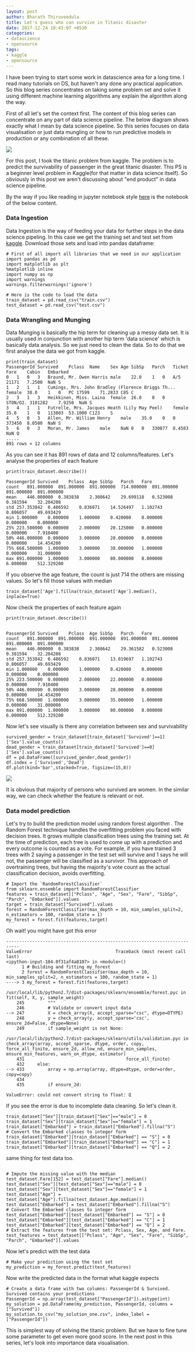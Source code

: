 ```yaml
---
layout: post
author: Bharath Thiruveedula
title: Let's guess who can survive in Titanic disaster
date: 2017-12-24 18:43:07 +0530
categories:
- datascience
- opensource
tags:
- kaggle
- opensource
---
```

I have been trying to start some work in datascience area for a long time. I read many tutorials on DS, but haven't any done any practical application. So this blog series concentrates on taking some problem set and solve it using different machine learning algorithms any explain the algorithm along the way.

First of all let's set the context first. The content of this blog series can concentrate on any part of data science pipeline. The below diagram shows exactly what I mean by data science pipeline. So this series focuses on data visualisation or just data mungling or how to run predictive models in production or any combination of all these.


<img src="https://raw.githubusercontent.com/bharaththiruveedula/bharaththiruveedula.github.io/master/public/img/data_science_pipeline.png" />

For this post, I took the titanic problem from kaggle. The problem is to predict the survivability of passenger in the great titanic disaster. This PS is a beginner level problem in Kaggle(for that matter in data science itself). So obviously in this post we aren't discussing about "end product" in data science pipeline.

By the way if you like reading in jupyter notebook style [here](https://github.com/bharaththiruveedula/MachineLearning/blob/master/kaggle/titanic/Titanic-Kaggle.ipynb) is the notebook of the below content.

### Data Ingestion ###

Data Ingestion is the way of feeding your data for further steps in the data science pipeling. In this case we get the training set and test set from [kaggle](https://www.kaggle.com/c/titanic/data). Download those sets and load into pandas dataframe:

~~~
# First of all import all libraries that we need in our application
import pandas as pd
import matplotlib as plt
%matplotlib inline
import numpy as np
import warnings
warnings.filterwarnings('ignore')

# Here is the code to load the data
train_dataset = pd.read_csv("train.csv")
test_dataset = pd.read_csv("test.csv")
~~~

### Data Wrangling and Munging ###
Data Munging is basically the hip term for cleaning up a messy data set. It is usually used in conjunction with another hip term 'data science' which is basically data analysis. So we just need to clean the data. So to do that we first analyse the data we got from kaggle.

~~~
print(train_dataset)
PassengerId	Survived	Pclass	Name	Sex	Age	SibSp	Parch	Ticket	Fare	Cabin	Embarked
0	1	0	3	Braund, Mr. Owen Harris	male	22.0	1	0	A/5 21171	7.2500	NaN	S
1	2	1	1	Cumings, Mrs. John Bradley (Florence Briggs Th...	female	38.0	1	0	PC 17599	71.2833	C85	C
2	3	1	3	Heikkinen, Miss. Laina	female	26.0	0	0	STON/O2. 3101282	7.9250	NaN	S
3	4	1	1	Futrelle, Mrs. Jacques Heath (Lily May Peel)	female	35.0	1	0	113803	53.1000	C123	S
4	5	0	3	Allen, Mr. William Henry	male	35.0	0	0	373450	8.0500	NaN	S
5	6	0	3	Moran, Mr. James	male	NaN	0	0	330877	8.4583	NaN	Q
.....
891 rows × 12 columns
~~~

As you can see it has 891 rows of data and 12 columns/features. Let's analyse the properties of each feature

~~~
print(train_dataset.describe())

PassengerId	Survived	Pclass	Age	SibSp	Parch	Fare
count	891.000000	891.000000	891.000000	714.000000	891.000000	891.000000	891.000000
mean	446.000000	0.383838	2.308642	29.699118	0.523008	0.381594	32.204208
std	257.353842	0.486592	0.836071	14.526497	1.102743	0.806057	49.693429
min	1.000000	0.000000	1.000000	0.420000	0.000000	0.000000	0.000000
25%	223.500000	0.000000	2.000000	20.125000	0.000000	0.000000	7.910400
50%	446.000000	0.000000	3.000000	28.000000	0.000000	0.000000	14.454200
75%	668.500000	1.000000	3.000000	38.000000	1.000000	0.000000	31.000000
max	891.000000	1.000000	3.000000	80.000000	8.000000	6.000000	512.329200
~~~

If you observe the age feature, the count is just 714 the others are missing values. So let's fill those values with median

~~~
train_dataset['Age'].fillna(train_dataset['Age'].median(), inplace=True)
~~~

Now check the properties of each feature again

~~~
print(train_dataset.describe())


PassengerId	Survived	Pclass	Age	SibSp	Parch	Fare
count	891.000000	891.000000	891.000000	891.000000	891.000000	891.000000	891.000000
mean	446.000000	0.383838	2.308642	29.361582	0.523008	0.381594	32.204208
std	257.353842	0.486592	0.836071	13.019697	1.102743	0.806057	49.693429
min	1.000000	0.000000	1.000000	0.420000	0.000000	0.000000	0.000000
25%	223.500000	0.000000	2.000000	22.000000	0.000000	0.000000	7.910400
50%	446.000000	0.000000	3.000000	28.000000	0.000000	0.000000	14.454200
75%	668.500000	1.000000	3.000000	35.000000	1.000000	0.000000	31.000000
max	891.000000	1.000000	3.000000	80.000000	8.000000	6.000000	512.329200
~~~

Now let's see visually is there any correlation between sex and survivability

~~~
survived_gender = train_dataset[train_dataset['Survived']==1]['Sex'].value_counts()
dead_gender = train_dataset[train_dataset['Survived']==0]['Sex'].value_counts()
df = pd.DataFrame([survived_gender,dead_gender])
df.index = ['Survived','Dead']
df.plot(kind='bar',stacked=True, figsize=(15,8))
~~~

<img src="https://raw.githubusercontent.com/bharaththiruveedula/bharaththiruveedula.github.io/master/public/img/titanic_bar_graph.png" />

It is obvious that majority of persons who survived are women. In the similar way, we can check whether the feature is relevant or not.

### Data model prediction ###

Let's try to build the prediction model using random forest algorithm . The Random Forest technique handles the overfitting problem you faced with decision trees. It grows multiple classification trees using the training set. At the time of prediction, each tree is used to come up with a prediction and every outcome is counted as a vote. For example, if you have trained 3 trees with 2 saying a passenger in the test set will survive and 1 says he will not, the passenger will be classified as a survivor. This approach of overtraining trees, but having the majority's vote count as the actual classification decision, avoids overfitting.

~~~
# Import the `RandomForestClassifier`
from sklearn.ensemble import RandomForestClassifier
features = train_dataset[["Pclass", "Age", "Sex", "Fare", "SibSp", "Parch", "Embarked"]].values
target = train_dataset["Survived"].values
forest = RandomForestClassifier(max_depth = 10, min_samples_split=2, n_estimators = 100, random_state = 1)
my_forest = forest.fit(features,target)
~~~

Oh wait! you might have got this error

~~~
---------------------------------------------------------------------------
ValueError                                Traceback (most recent call last)
<ipython-input-104-0f31af4a8107> in <module>()
      1 # Building and fitting my_forest
      2 forest = RandomForestClassifier(max_depth = 10, min_samples_split=2, n_estimators = 100, random_state = 1)
----> 3 my_forest = forest.fit(features,target)

/usr/local/lib/python2.7/dist-packages/sklearn/ensemble/forest.pyc in fit(self, X, y, sample_weight)
    245         """
    246         # Validate or convert input data
--> 247         X = check_array(X, accept_sparse="csc", dtype=DTYPE)
    248         y = check_array(y, accept_sparse='csc', ensure_2d=False, dtype=None)
    249         if sample_weight is not None:

/usr/local/lib/python2.7/dist-packages/sklearn/utils/validation.pyc in check_array(array, accept_sparse, dtype, order, copy, force_all_finite, ensure_2d, allow_nd, ensure_min_samples, ensure_min_features, warn_on_dtype, estimator)
    431                                       force_all_finite)
    432     else:
--> 433         array = np.array(array, dtype=dtype, order=order, copy=copy)
    434
    435         if ensure_2d:

ValueError: could not convert string to float: Q

~~~

If you see the error is due to incomplete data cleaning. So let's clean it.

~~~
train_dataset["Sex"][train_dataset["Sex"]=="male"] = 0
train_dataset["Sex"][train_dataset["Sex"]=="female"] = 1
train_dataset["Embarked"] = train_dataset["Embarked"].fillna("S")
# Convert the Embarked classes to integer form
train_dataset["Embarked"][train_dataset["Embarked"] == "S"] = 0
train_dataset["Embarked"][train_dataset["Embarked"] == "C"] = 1
train_dataset["Embarked"][train_dataset["Embarked"] == "Q"] = 2

~~~
same thing for test data too.

~~~

# Impute the missing value with the median
test_dataset.Fare[152] = test_dataset["Fare"].median()
test_dataset["Sex"][test_dataset["Sex"]=="male"] = 0
test_dataset["Sex"][test_dataset["Sex"]=="female"] = 1
test_dataset["Age"] = test_dataset["Age"].fillna(test_dataset.Age.median())
test_dataset["Embarked"] = test_dataset["Embarked"].fillna("S")
# Convert the Embarked classes to integer form
test_dataset["Embarked"][test_dataset["Embarked"] == "S"] = 0
test_dataset["Embarked"][test_dataset["Embarked"] == "C"] = 1
test_dataset["Embarked"][test_dataset["Embarked"] == "Q"] = 2
# Extract the features from the test set: Pclass, Sex, Age, and Fare.
test_features = test_dataset[["Pclass", "Age", "Sex", "Fare", "SibSp", "Parch", "Embarked"]].values
~~~

Now let's predict with the test data

~~~
# Make your prediction using the test set
my_prediction = my_forest.predict(test_features)
~~~

Now write the predicted data in the format what kaggle expects

~~~
# Create a data frame with two columns: PassengerId & Survived. Survived contains your predictions
PassengerId = np.array(test_dataset["PassengerId"]).astype(int)
my_solution = pd.DataFrame(my_prediction, PassengerId, columns = ["Survived"])
my_solution.to_csv("my_solution_one.csv", index_label = ["PassengerId"])
~~~

This is simplest way of solving the titanic problem. But we have to fine tune some parameter to get even more good score. In the next post in this series, let's look into importance data visualisation.

